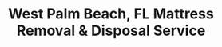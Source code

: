 ---
layout: location.njk
title: West Palm Beach, FL Mattress Removal & Disposal Service
description: Professional mattress removal in West Palm Beach, Florida. Next-day pickup  Licensed, insured, and eco-friendly disposal. Serving downtown and historic neighborhoods.
permalink: /mattress-removal/florida/west-palm-beach/
city: West Palm Beach
state: Florida
stateSlug: florida
tier: 2
coordinates:
  lat: 26.7153
  lng: -80.0534
pricing:
  startingPrice: 125
  single: 125
  queen: 155
  king: 180
  boxSpring: 30
neighborhoods:
  - name: Downtown West Palm Beach
    zipCodes: ["33401"]
  - name: CityPlace
    zipCodes: ["33401"]
  - name: Clematis Street District
    zipCodes: ["33401"]
  - name: Flagler Drive Waterfront
    zipCodes: ["33401"]
  - name: Flamingo Park
    zipCodes: ["33407"]
  - name: Northwood
    zipCodes: ["33407", "33405"]
  - name: El Cid Historic District
    zipCodes: ["33405"]
  - name: Bel Air Historic District
    zipCodes: ["33405"]
  - name: Central Park
    zipCodes: ["33405"]
  - name: Grandview Heights
    zipCodes: ["33405"]
  - name: Mango Promenade
    zipCodes: ["33405"]
  - name: Prospect Park
    zipCodes: ["33407"]
  - name: Southend
    zipCodes: ["33401"]
  - name: Haverhill
    zipCodes: ["33409"]
  - name: Palm Beach Lakes
    zipCodes: ["33409", "33417"]
  - name: Forest Hill
    zipCodes: ["33413"]
zipCodes:
  - "33401"
  - "33405" 
  - "33407"
  - "33409"
  - "33411"
  - "33413"
  - "33415"
  - "33417"
recyclingPartners:
  - "Solid Waste Authority of Palm Beach County"
  - "Waste Management West Palm Beach"
  - "SWA Customer Convenience Center"
localRegulations: "We handle all West Palm Beach mattress disposal requirements and coordinate with the Solid Waste Authority of Palm Beach County regulations. Our service includes pickup, proper loading, and transport to approved recycling facilities. We work with the city's bulk waste protocols and ensure compliance with all Palm Beach County environmental guidelines for mattress disposal throughout West Palm Beach's urban and historic neighborhoods."
nearbyCities:
  - name: Boca Raton
    distance: "20 miles"
    slug: "boca-raton"
    isSuburb: true
  - name: Boynton Beach
    distance: "15 miles"
    slug: "boynton-beach"
    isSuburb: true
reviews:
  count: 218
  featured:
    - author: "Michael K."
      neighborhood: "Downtown"
      rating: 5
      text: "Living in a high-rise downtown condo, mattress removal seemed complicated until I called these guys. They coordinated with building management, handled elevator logistics perfectly, and completed pickup from the 15th floor with no issues. Professional team that knows urban logistics."
    - author: "Sarah L."
      neighborhood: "Flamingo Park"
      rating: 5
      text: "Called Monday for Wednesday pickup in our historic neighborhood and they arrived exactly on time. Two-person crew was respectful of our 1920s home, navigated narrow stairs carefully, and removed our king mattress and box spring efficiently."
    - author: "James R."
      neighborhood: "CityPlace"
      rating: 5
      text: "Needed three mattresses removed quickly during our condo renovation. They understood the CityPlace parking restrictions, arrived during the scheduled window, and handled everything professionally. Made our downtown move much smoother."
    - author: "Linda M."
      neighborhood: "Northwood"
      rating: 5
      text: "Great service for our historic district home. They called ahead to confirm timing, found our address easily, and removed mattresses from upstairs bedrooms without any damage to walls or floors. Fair pricing and reliable team."
faqs:
  - question: "How quickly can you pick up mattresses in West Palm Beach?"
    answer: "We offer next-day service throughout West Palm Beach including downtown high-rises, historic neighborhoods like Flamingo Park and Northwood, and waterfront areas. Book online or call (720) 263-6094 before 2 PM and we'll typically schedule pickup for the next business day."
  - question: "What's included in your West Palm Beach mattress removal fee?"
    answer: "Our $125 base price covers one mattress pickup, loading, transport, and eco-friendly disposal. Box springs add $30 each. We handle high-rise condo logistics, historic home navigation, and downtown parking restrictions without extra charges. Payment is due at time of service."
  - question: "Do you service downtown condos and historic neighborhoods?"
    answer: "Yes, we regularly service West Palm Beach's downtown high-rises and historic districts including CityPlace, Flamingo Park, Northwood, and El Cid. Our team coordinates with building management and understands historic home requirements while protecting property."
  - question: "Can you access high-rise buildings and historic homes?"
    answer: "Absolutely. We coordinate with downtown building management for elevator access and parking. For historic neighborhoods, we bring proper equipment to navigate narrow stairs and doorways while protecting original architectural features."
  - question: "Do you understand West Palm Beach parking and access restrictions?"
    answer: "Yes, our team knows downtown parking regulations, CityPlace restrictions, and waterfront area access requirements. We schedule efficiently and coordinate with building management to ensure smooth service without violations."
  - question: "What payment methods do you accept in West Palm Beach?"
    answer: "We accept cash, all major credit cards, Venmo, and Zelle. Payment is collected at time of service. We provide receipts and can work with condo associations and property management for billing coordination if needed."
  - question: "Are you licensed for mattress disposal in Palm Beach County?"
    answer: "Yes, we're fully licensed and insured for waste removal throughout Palm Beach County and Florida. We comply with all local disposal regulations and work with the Solid Waste Authority and county-approved recycling facilities."
  - question: "What happens to my mattress after pickup in West Palm Beach?"
    answer: "Your mattress goes to Palm Beach County approved recycling facilities where it's completely dismantled. Metal springs become new steel products, foam gets processed into carpet padding, and fabric becomes insulation materials. We ensure proper disposal through the Solid Waste Authority's waste management system."
schema:
  "@type": "LocalBusiness"
  name: "A Bedder World West Palm Beach"
  address:
    streetAddress: "West Palm Beach, FL"
    addressLocality: "West Palm Beach"
    addressRegion: "FL"
    postalCode: "33401"
    addressCountry: "US"
  geo:
    latitude: 26.7153
    longitude: -80.0534
  telephone: "720-263-6094"
  priceRange: "$125-$240"
  serviceArea: "West Palm Beach, Florida"
  aggregateRating:
    ratingValue: "4.9"
    reviewCount: 218
pageContent:
  heroDescription: "A Bedder World provides professional mattress removal throughout West Palm Beach's diverse urban landscape. From downtown high-rise condos near CityPlace to historic neighborhoods like Flamingo Park and Northwood, we handle pickup, loading, and transport to certified recycling facilities with next-day service and transparent pricing."
  
  aboutService: "Our mattress removal service is specifically designed for West Palm Beach's unique urban environment and diverse housing options. We coordinate with downtown high-rise building management for elevator access and parking logistics, navigate historic neighborhoods like Flamingo Park and El Cid with care for original architecture, and work efficiently within CityPlace and Clematis Street district restrictions. Whether you're in a waterfront condo, historic 1920s home, or modern downtown apartment, our experienced team handles the specific challenges of urban mattress removal while ensuring every mattress reaches Solid Waste Authority approved recycling facilities through proper Palm Beach County disposal protocols."
  
  serviceAreasIntro: "Professional mattress pickup throughout West Palm Beach's urban and historic areas, from downtown high-rises and CityPlace condos to historic districts like Northwood and Flamingo Park. We understand building management requirements, parking restrictions, and historic home considerations for seamless service delivery."
  
  environmentalImpact: "We transport all West Palm Beach mattresses to certified Palm Beach County recycling facilities where our partner network ensures complete material recovery. Every mattress we collect gets completely dismantled - metal springs become new steel products, foam transforms into carpet padding, and fabric gets processed into insulation materials. Our eco-friendly disposal process eliminates landfill waste entirely while maintaining compliance with Palm Beach County environmental regulations and supporting sustainable practices throughout this urban coastal community."
  
  howItWorksScheduling: "Next-day pickup available throughout West Palm Beach with flexible scheduling around urban logistics requirements. We coordinate with building management protocols, work around downtown parking restrictions, and provide reliable service that respects both modern condo requirements and historic neighborhood considerations."
  
  howItWorksService: "Our professional team navigates West Palm Beach's diverse housing landscape efficiently, from high-rise condos requiring elevator coordination to historic homes needing careful maneuvering, always maintaining professional standards while protecting property and following established urban and historic district procedures."
  
  howItWorksDisposal: "We transport all West Palm Beach mattresses to our certified Solid Waste Authority partners for complete material recovery. Our responsible disposal process supports local environmental goals while ensuring compliance with Palm Beach County regulations through our established network of approved facilities."
  
  sidebarStats:
    mattressesRemoved: "3,274"
---